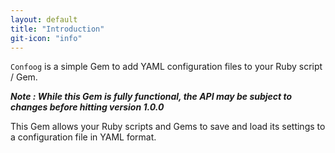 ```yaml
---
layout: default
title: "Introduction"
git-icon: "info"
---
```

`Confoog` is a simple Gem to add YAML configuration files to your Ruby script / Gem.

__*Note : While this Gem is fully functional, the API may be subject to changes before hitting version 1.0.0*__

This Gem allows your Ruby scripts and Gems to save and load its settings to a configuration file in YAML format.
